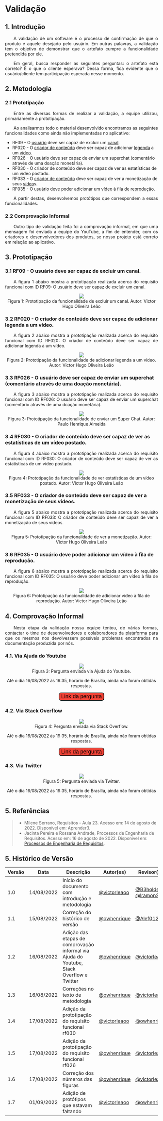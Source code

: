# Validação

## 1. Introdução
<p align="justify">&emsp;&emsp;A validação de um software é o processo de confirmação de que o produto é aquele desejado pelo usuário. Em outras palavras, a validação tem o objetivo de demonstrar que o artefato cumpre a funcionalidade pretendida por ele.</p>

<p align="justify">&emsp;&emsp;Em geral, busca responder as seguintes perguntas: o artefato está correto? É o que o cliente esperava? Dessa forma, fica evidente que o usuário/cliente tem participação esperada nesse momento.</p>

## 2. Metodologia

### 2.1 Prototipação
<p align="justify">&emsp;&emsp;Entre as diversas formas de realizar a validação, a equipe utilizou, primariamente a prototipação.</p>

<p align="justify">&emsp;&emsp;Ao analisarmos todo o material desenvolvido encontramos as seguintes funcionalidades como ainda não implementadas no aplicativo:</p>

- RF09 - O [usuário](https://requisitos-de-software.github.io/2022.1-Youtube/modelagem/lexicos/objeto/#usuario) deve ser capaz de excluir um [canal](https://requisitos-de-software.github.io/2022.1-Youtube/modelagem/lexicos/objeto/#canal).
- RF020 - O [criador de conteúdo](https://requisitos-de-software.github.io/2022.1-Youtube/modelagem/lexicos/objeto/#criador-conteudo) deve ser capaz de adicionar [legenda](https://requisitos-de-software.github.io/2022.1-Youtube/modelagem/lexicos/objeto/#legenda) a um [vídeo](https://requisitos-de-software.github.io/2022.1-Youtube/modelagem/lexicos/objeto/#video).
- RF026 - O usuário deve ser capaz de enviar um superchat (comentário através de uma doação monetária).
- RF030 - O criador de conteúdo deve ser capaz de ver as estatísticas de um vídeo postado.
- RF033 - O [criador de conteúdo](https://requisitos-de-software.github.io/2022.1-Youtube/modelagem/lexicos/objeto/#criador-conteudo) deve ser capaz de ver a monetização de seus [vídeo](https://requisitos-de-software.github.io/2022.1-Youtube/modelagem/lexicos/objeto/#video)s.
- RF035 - O [usuário](https://requisitos-de-software.github.io/2022.1-Youtube/modelagem/lexicos/objeto/#usuario) deve poder adicionar um [vídeo](https://requisitos-de-software.github.io/2022.1-Youtube/modelagem/lexicos/objeto/#video) à [fila de reprodução](https://requisitos-de-software.github.io/2022.1-Youtube/modelagem/lexicos/objeto/#fila).

<p align="justify">&emsp;&emsp;A partir destas, desenvolvemos protótipos que correspondem a essas funcionalidades.</p>

### 2.2 Comprovação Informal
<p align="justify">&emsp;&emsp;Outro tipo de validação feita foi a comprovação informal, em que uma mensagem foi enviada a equipe do YouTube, a fim de entender, com os criadores e desenvolvedores dos produtos, se nosso projeto está correto em relação ao aplicativo.</p>

## 3. Prototipação

<div id="excluir-canal"></div>

### 3.1 RF09 - O usuário deve ser capaz de excluir um canal.

<p align="justify">&emsp;&emsp;A figura 1 abaixo mostra a prototipação realizada acerca do requisito funcional com ID RF09: O usuário deve ser capaz de excluir um canal.</p>

<center>

<img src="https://raw.githubusercontent.com/Requisitos-de-Software/2022.1-Youtube/main/docs/media/validacao/rf09.png"/>

<figcaption>Figura 1: Prototipação da funcionalidade de excluir um canal. Autor: Victor Hugo Oliveira Leão</figcaption>

</center>

<div id="add-legenda"></div>

### 3.2 RF020 - O criador de conteúdo deve ser capaz de adicionar legenda a um vídeo.

<p align="justify">&emsp;&emsp;A figura 2 abaixo mostra a prototipação realizada acerca do requisito funcional com ID RF020: O criador de conteúdo deve ser capaz de adicionar legenda a um vídeo.</p>

<center>

<img src="https://raw.githubusercontent.com/Requisitos-de-Software/2022.1-Youtube/main/docs/media/validacao/rf020.png"/>

<figcaption>Figura 2: Prototipação da funcionalidade de adicionar legenda a um vídeo. Autor: Victor Hugo Oliveira Leão</figcaption>

</center>

<div id="superchat"></div>

### 3.3 RF026 - O usuário deve ser capaz de enviar um superchat (comentário através de uma doação monetária).

<p align="justify">&emsp;&emsp;A figura 3 abaixo mostra a prototipação realizada acerca do requisito funcional com ID RF026: O usuário deve ser capaz de enviar um superchat (comentário através de uma doação monetária).</p>

<center>

<img src="https://raw.githubusercontent.com/Requisitos-de-Software/2022.1-Youtube/main/docs/media/validacao/rf026.png"/>

<figcaption>Figura 3: Prototipação da funcionalidade de enviar um Super Chat. Autor: Paulo Henrique Almeida</figcaption>

</center>

<div id="stats-video"></div>

### 3.4 RF030 - O criador de conteúdo deve ser capaz de ver as estatísticas de um vídeo postado.
<p align="justify">&emsp;&emsp;A figura 4 abaixo mostra a prototipação realizada acerca do requisito funcional com ID RF030: O criador de conteúdo deve ser capaz de ver as estatísticas de um vídeo postado.</p>

<center>

<img src="https://raw.githubusercontent.com/Requisitos-de-Software/2022.1-Youtube/main/docs/media/validacao/rf030.png"/>

<figcaption>Figura 4: Prototipação da funcionalidade de ver estatísticas de um vídeo postado. Autor: Victor Hugo Oliveira Leão</figcaption>

</center>

<div id="monetizacao"></div>

### 3.5 RF033 - O criador de conteúdo deve ser capaz de ver a monetização de seus vídeos.
<p align="justify">&emsp;&emsp;A figura 5 abaixo mostra a prototipação realizada acerca do requisito funcional com ID RF033: O criador de conteúdo deve ser capaz de ver a monetização de seus vídeos.</p>

<center>

<img src="https://raw.githubusercontent.com/Requisitos-de-Software/2022.1-Youtube/main/docs/media/validacao/rf033.png"/>

<figcaption>Figura 5: Prototipação da funcionalidade de ver a monetização. Autor: Victor Hugo Oliveira Leão</figcaption>

</center>

<div id="fila"></div>

### 3.6 RF035 - O usuário deve poder adicionar um vídeo à fila de reprodução.
<p align="justify">&emsp;&emsp;A figura 6 abaixo mostra a prototipação realizada acerca do requisito funcional com ID RF035: O usuário deve poder adicionar um vídeo à fila de reprodução.</p>

<center>

<img src="https://raw.githubusercontent.com/Requisitos-de-Software/2022.1-Youtube/main/docs/media/validacao/rf035.png"/>

<figcaption>Figura 6: Prototipação da funcionalidade de adicionar vídeo à fila de reprodução. Autor: Victor Hugo Oliveira Leão</figcaption>

</center>

## 4. Comprovação Informal 

<p align="justify">&emsp;&emsp;Nesta etapa da validação nossa equipe tentou, de várias formas, contactar o time de desenvolvedores e colaboradores da <a href="https://requisitos-de-software.github.io/2022.1-Youtube/modelagem/lexicos/objeto/#plataforma" target="_blank">plataforma</a> para que os mesmos nos devolvessem possíveis problemas encontrados na documentação produzida por nós. </p>

### 4.1. Via Ajuda do Youtube
<center>
<img src="https://raw.githubusercontent.com/Requisitos-de-Software/2022.1-Youtube/main/docs/media/validacao/validacao_contato_adp.png"/>

<figcaption>Figura 3: Pergunta enviada via Ajuda do Youtube.</figcaption>

Até o dia 16/08/2022 às 19:35, horário de Brasília, ainda não foram obtidas respostas.

<a href='https://support.google.com/youtube/thread/175430770?hl=pt-BR' target="_blank"><button style="border-radius: 8px;font-size: 18px;background-color: #f44336;">Link da pergunta</button></a>
</center>

### 4.2. Via Stack Overflow 
<center>
<img src="https://raw.githubusercontent.com/Requisitos-de-Software/2022.1-Youtube/main/docs/media/validacao/validacao_contato_so.png"/>

<figcaption>Figura 4: Pergunta enviada via Stack Overflow.</figcaption>

Até o dia 16/08/2022 às 19:35, horário de Brasília, ainda não foram obtidas respostas.

<a href='https://stackoverflow.com/questions/73380888/youtube-requirements-artifacts' target="_blank"><button style="border-radius: 8px;font-size: 18px;background-color: #f44336;">Link da pergunta</button></a>
</center>

### 4.3. Via Twitter 
<center>
<img src="https://raw.githubusercontent.com/Requisitos-de-Software/2022.1-Youtube/main/docs/media/validacao/validacao_contato_tt.jpeg"/>

<figcaption>Figura 5: Pergunta enviada via Twitter.</figcaption>

Até o dia 16/08/2022 às 19:35, horário de Brasília, ainda não foram obtidas respostas.

</center>

## 5. Referências

> - Milene Serrano, Requisitos - Aula 23. Acesso em: 14 de agosto de 2022. Disponível em: Aprender3.
> - Jacinta Pereira e  Rossana Andrade, Processos de Engenharia de
Requisitos. Acesso em: 16 de agosto de 2022. Disponível em: [Processos de Engenharia de
Requisitos](http://disciplinas.lia.ufc.br/engsof081/arquivos/ProcessosEngRequisitos-v2.pdf).

## 5. Histórico de Versão
| Versão | Data | Descrição | Autor(es) | Revisor(es) |
| ------ | ---- | --------- | --------- | ----------- |
| 1.0 | 14/08/2022 | Início do documento com introdução e metodologia | <a href="https://github.com/victorleaoo" target="_blank">@victorleaoo</a> | <a href="https://github.com/B3holder2" target="_blank">@B3holder2</a>, <a href="https://github.com/lramon2001" target="_blank">@lramon2001</a> |
| 1.1    | 15/08/2022 | Correção do histórico de versão | <a href="https://github.com/owhenrique" target="_blank">@owhenrique</a> | <a href="https://github.com/Alef012" target="_blank">@Alef012</a> |
| 1.2    | 16/08/2022 | Adição das etapas de comprovação informal via Ajuda do Youtube, Stack Overflow e Twitter | <a href="https://github.com/owhenrique" target="_blank">@owhenrique</a> | <a href="https://github.com/victorleaoo" target="_blank">@victorleaoo</a> |
| 1.3    | 16/08/2022 | Correções no texto de metodologia | <a href="https://github.com/owhenrique" target="_blank">@owhenrique</a> | <a href="https://github.com/victorleaoo" target="_blank">@victorleaoo</a> |
| 1.4    | 17/08/2022 | Adição da prototipação do requisito funcional rf030 | <a href="https://github.com/victorleaoo" target="_blank">@victorleaoo</a> | <a href="https://github.com/owhenrique" target="_blank">@owhenrique</a> |
| 1.5    | 17/08/2022 | Adição da prototipação do requisito funcional rf026 | <a href="https://github.com/owhenrique" target="_blank">@owhenrique</a> | <a href="https://github.com/victorleaoo" target="_blank">@victorleaoo</a> |
| 1.6    | 17/08/2022 | Correção dos números das figuras | <a href="https://github.com/owhenrique" target="_blank">@owhenrique</a> | <a href="https://github.com/victorleaoo" target="_blank">@victorleaoo</a> |
| 1.7    | 01/09/2022 | Adição de protótipos que estavam faltando | <a href="https://github.com/victorleaoo" target="_blank">@victorleaoo</a>  | <a href="https://github.com/owhenrique" target="_blank">@owhenrique</a> |